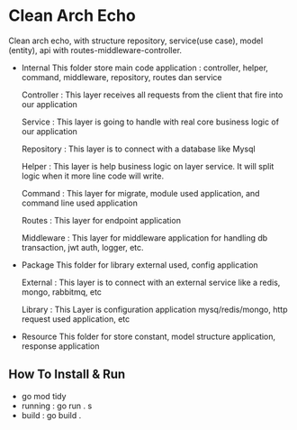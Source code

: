 # Clean Arch Echo

Clean arch echo, with structure repository, service(use case), model (entity), api with routes-middleware-controller.

-   Internal 
    This folder store main code application : controller, helper, command, middleware, repository, routes dan service 

    Controller : 
    This layer receives all requests from the client that fire into our application

    Service :
    This layer is going to handle with real core business logic of our application

    Repository :
    This layer is to connect with a database like Mysql

    Helper : 
    This layer is help business logic on layer service. It will split logic when it more line code will write.

    Command : 
    This layer for migrate, module used application, and command line used application

    Routes :
    This layer for endpoint application

    Middleware : 
    This layer for middleware application for handling db transaction, jwt auth, logger, etc.


-   Package
    This folder for library external used, config application

    External : 
    This layer is to connect with an external service like a redis, mongo, rabbitmq, etc

    Library :
    This Layer is configuration application mysq/redis/mongo, http request used application, etc

-   Resource 
    This folder for store constant, model structure application, response application


## How To Install & Run

- go mod tidy
- running : go run . s
- build : go build .